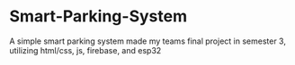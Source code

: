# Smart-Parking-System
A simple smart parking system made my teams final project in semester 3, utilizing html/css, js, firebase, and esp32
